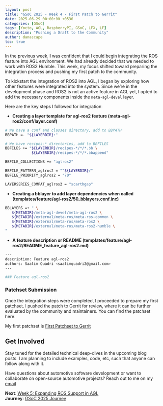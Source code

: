 ```yaml
---
layout: post
title: "GSoC 2025 - Week 4 - First Patch to Gerrit"
date: 2025-06-29 00:00:00 +0530
categories: [GSoC]
tags: [Yocto, AGL, RaspberryPI, GSoC, LFX, LF]
description: "Pushing a Draft to the Community"
author: danascape
toc: true
---
```


In the previous week, I was confident that I could begin integrating the ROS feature into AGL environment. We had already decided that we needed to work with ROS2 Humble.
This week, my focus shifted toward preparing the integration process and pushing my first patch to the community.

To kickstart the integration of ROS2 into AGL, I began by exploring how other features were integrated into the system. Since we’re in the development phase and ROS2 is not an active feature in AGL yet, I opted to add the necessary components inside the `meta-agl-devel` layer. 

Here are the key steps I followed for integration:

* **Creating a layer template for agl-ros2 feature (meta-agl-ros2/conf/layer.conf)**

```bash
# We have a conf and classes directory, add to BBPATH
BBPATH =. "${LAYERDIR}:"

# We have recipes-* directories, add to BBFILES
BBFILES += "${LAYERDIR}/recipes-*/*/*.bb \
            ${LAYERDIR}/recipes-*/*/*.bbappend"

BBFILE_COLLECTIONS += "aglros2"

BBFILE_PATTERN_aglros2 = "^${LAYERDIR}/"
BBFILE_PRIORITY_aglros2 = "70"

LAYERSERIES_COMPAT_aglros2 = "scarthgap"
```

* **Creating a bblayer to add layer dependencies when called (templates/feature/agl-ros2/50_bblayers.conf.inc)**

```bash
BBLAYERS =+ " \
   ${METADIR}/meta-agl-devel/meta-agl-ros2 \
   ${METADIR}/external/meta-ros/meta-ros-common \
   ${METADIR}/external/meta-ros/meta-ros2 \
   ${METADIR}/external/meta-ros/meta-ros2-humble \
"
```

* **A feature description or README (templates/feature/agl-ros2/README_feature_agl-ros2.md)**

```bash
---
description: Feature agl-ros2
authors: Saalim Quadri <saalimquadri2@gmail.com>
---

### Feature agl-ros2
```

### Patchset Submission

Once the integration steps were completed, I proceeded to prepare my first patchset. I pushed the patch to Gerrit for review, where it can be further evaluated by the community and maintainers. You can find the patchset here:

My first patchset is [First Patchset to Gerrit][patchset]

## Get Involved
Stay tuned for the detailed technical deep-dives in the upcoming blog posts. I am planning to include examples, code, etc, such that anyone can follow along with it.

Have questions about automotive software development or want to collaborate on open-source automotive projects? Reach out to me on my [email][email]

**Next**: [Week 5: Expanding ROS Support in AGL][week-5]  
**Journey**: [GSoC 2025 Journey][series-journey]

[email]: mailto:saalim.priv@gmail.com
[week-5]: /posts/GSoC-2025-week5/
[series-journey]: /posts/GSoC-2025-Journey/
[patchset]: https://gerrit.automotivelinux.org/gerrit/c/AGL/meta-agl-devel/+/31100/1